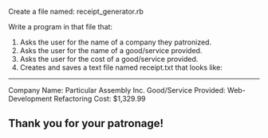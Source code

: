 Create a file named: receipt_generator.rb

Write a program in that file that:

1. Asks the user for the name of a company they patronized.
2. Asks the user for the name of a good/service provided.
3. Asks the user for the cost of a good/service provided.
4. Creates and saves a text file named receipt.txt that looks like:

---
Company Name: Particular Assembly Inc.
Good/Service Provided: Web-Development Refactoring
Cost: $1,329.99

Thank you for your patronage!
---